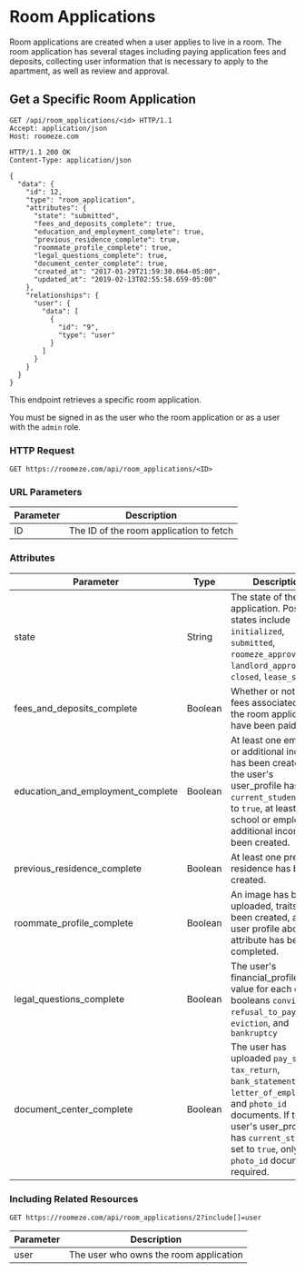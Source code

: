 # Room Applications

Room applications are created when a user applies to live in a room. The room application has several stages including paying application fees and deposits, collecting user information that is necessary to apply to the apartment, as well as review and approval.

## Get a Specific Room Application

```http
GET /api/room_applications/<id> HTTP/1.1
Accept: application/json
Host: roomeze.com
```
```http
HTTP/1.1 200 OK
Content-Type: application/json

{
  "data": {
    "id": 12,
    "type": "room_application",
    "attributes": {
      "state": "submitted",
      "fees_and_deposits_complete": true,
      "education_and_employment_complete": true,
      "previous_residence_complete": true,
      "roommate_profile_complete": true,
      "legal_questions_complete": true,
      "document_center_complete": true,
      "created_at": "2017-01-29T21:59:30.064-05:00",
      "updated_at": "2019-02-13T02:55:58.659-05:00"
    },
    "relationships": {
      "user": {
        "data": [
          {
            "id": "9",
            "type": "user"
          }
        ]
      }
    }
  }
}
```

This endpoint retrieves a specific room application.

<aside class="notice">
You must be signed in as the user who the room application or as a user with the <code>admin</code> role.
</aside>

### HTTP Request

`GET https://roomeze.com/api/room_applications/<ID>`

### URL Parameters

Parameter | Description
--------- | -----------
ID        | The ID of the room application to fetch

### Attributes

Parameter                         | Type    | Description
--------------------------------- | ------- | -----------
state                             | String  | The state of the room application. Possible states include `initialized`, `submitted`, `roomeze_approved`, `landlord_approved`, `closed`, `lease_signed`
fees_and_deposits_complete        | Boolean | Whether or not all fees associated with the room application have been paid.
education_and_employment_complete | Boolean | At least one employer or additional income has been created. If the user's user_profile has `current_student` set to `true`, at least one school or employer or additional income has been created.
previous_residence_complete       | Boolean | At least one previous residence has been created.
roommate_profile_complete         | Boolean | An image has been uploaded, traits have been created, and the user profile about_me attribute has been completed.
legal_questions_complete          | Boolean | The user's financial_profile has a value for each of the booleans `convictions`, `refusal_to_pay_rent`, `eviction`, and `bankruptcy`
document_center_complete          | Boolean | The user has uploaded `pay_stubs`, `tax_return`, `bank_statement`, `letter_of_employment`, and `photo_id` documents. If the user's user_profile has `current_student` set to `true`, only a `photo_id` document is required.

### Including Related Resources

`GET https://roomeze.com/api/room_applications/2?include[]=user`

Parameter | Description
--------- | -----------
user      | The user who owns the room application
